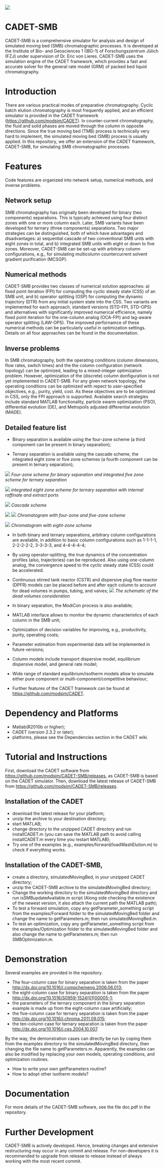 ![](https://github.com/modsim/CADET/blob/master/doc/logo/CADET-GitHub.png)

# CADET-SMB

CADET-SMB is a comprehensive simulator for analysis and design of simulated moving bed (SMB) chromatographic processes. It is developed at the Institute of Bio- and Geosciences 1 (IBG-1) of Forschungszentrum Jülich (FZJ) under supervision of Dr. Eric von Lieres. CADET-SMB uses the simulation engine of the CADET framework, which provides a fast and accurate solver for the general rate model (GRM) of packed bed liquid chromatography.

# Introduction

There are various practical modes of preparative chromatography. Cyclic batch elution chromatography is most frequently applied, and an efficient simulator is provided in the CADET framework (https://github.com/modsim/CADET). In counter-current chromatography, the fluid and solid phases are moved through the column in opposite directions. Since the true moving bed (TMB) process is technically very hard to implement, the simulated moving bed (SMB) process is usually applied. In this repository, we offer an extension of the CADET framework, CADET-SMB, for simulating SMB chromatographic processes.

# Features

Code features are organized into network setup, numerical methods, and inverse problems.

## Network setup

[//]: (https://github.com/modsim/CADET-SMB/blob/master/doc/Network_setup.JPG)

SMB chromatography has originally been developed for binary (two components) separations. This is typically achieved using four distinct zones with one or more column each. Later, SMB variants have been developed for ternary (three components) separations. Two major strategies can be distinguished, both of which have advantages and disadvantages: a) sequential cascade of two conventional SMB units with eight zones in total, and b) integrated SMB units with eight or down to five zones. Moreover, CADET-SMB can be set-up with arbitrary column configurations, e.g., for simulating multicolumn countercurrent solvent gradient purification (MCSGP).

## Numerical methods

[//]: (https://github.com/modsim/CADET-SMB/blob/master/doc/Numerical_computing.JPG)

CADET-SMB provides two classes of numerical solution approaches: a) fixed point iteration (FPI) for computing the cyclic steady state (CSS) of an SMB unit, and b) operator splitting (OSP) for computing the dynamic trajectory (DTR) from any initial system state into the CSS. Two variants are implemented for each approach, standard versions (STD-FPI, STD-OPS) and alternatives with significantly improved numerical efficience, namely fixed point iteration for the one-column analog (OCA-FPI) and lag-aware operator splitting (LAW-OPS). The improved perfornamce of these numerical methods can be particularly useful in optimization settings. Details on all four approaches can be found in the documentation.

## Inverse problems

[//]: (https://github.com/modsim/CADET-SMB/blob/master/doc/Inverse_problems.JPG)

In SMB chromatography, both the operating conditions (column dimensions, flow rates, switch times) and the the column configuration (network topology) can be optimized, leading to a mixed-integer optimization problem. However, optimization of the (discrete) column donfiguration is not yet implemented in CADET-SMB. For any given network topology, the operating conditions can be optimized with repect to user-specified objectives, e.g., purity, yield, cost. As these objectives are to be optimized in CSS, only the FPI approach is supported. Available search strategies include standard MATLAB functionality, particle swarm optimization (PSO), differential evolution (DE), and Metropolis adjusted differential evolution (MADE).

## Detailed feature list

[//]: (https://github.com/modsim/CADET-SMB/blob/master/doc/diagram.JPG)

* Binary separation is available using the four-zone scheme (a third component can be present in binary separation);

* Ternary separation is available using the cascade scheme, the integrated eight zone or five zone schemes (a fourth component can be present in ternary separation);

![](https://github.com/modsim/CADET-SMB/blob/master/doc/scheme.JPG)
*Four-zone scheme for binary separation and integrated five zone scheme for ternary separation*

![](https://github.com/modsim/CADET-SMB/blob/master/doc/scheme_8.JPG)
*integrated eight zone scheme for ternary separation with internal raffinate and extract ports*

![](https://github.com/modsim/CADET-SMB/blob/master/doc/cascade.JPG)
*Cascade scheme*


![](https://github.com/modsim/CADET-SMB/blob/master/doc/profile_binary.JPG)
![](https://github.com/modsim/CADET-SMB/blob/master/doc/profile_ternary_5.JPG)
*Chromatogram with four-zone and five-zone scheme*

![](https://github.com/modsim/CADET-SMB/blob/master/doc/profile_ternary_8.JPG)
*Chromatogram with eight-zone scheme*

* In both binary and ternary separations, arbitrary column configurations are available, in addition to basic column configurations such as 1-1-1-1, 2-2-2-2-2, 3-3-3-3, and 4-4-4-4-4;

* By using operator-splitting, the true dynamics of the concentration profiles (also, trajectories) can be reproduced. Also using one-column analog, the convergence speed to the cyclic steady state (CSS) could be accelerated.

* Continuous stirred tank reactor (CSTR) and dispersive plug flow reactor (DPFR) models can be placed before and after each column to account for dead volumes in pumps, tubing, and valves;
![](https://github.com/modsim/CADET-SMB/blob/master/doc/dead_volumes.JPG)
*The schematic of the dead volumes consideration*


* In binary separation, the ModiCon process is also available;

* MATLAB interface allows to monitor the dynamic characteristics of each column in the SMB unit;

* Optimization of decision variables for improving, e.g., productivity, purity, operating costs;

* Parameter estimation from experimental data will be implemented in future versions;

* Column models include transport dispersive model, equilibrium dispersive model, and general rate model;

* Wide range of standard equilibrium/isotherm models allow to simulate either pure component or multi-component/competitive behaviour;

* Further features of the CADET framework can be found at https://github.com/modsim/CADET.


# Dependency and Platforms

* Matlab(R2010b or higher);
* CADET (version 2.3.2 or later);
* platforms, please see the Dependencies section in the CADET wiki.

# Tutorial and Instructions

First, download the CADET software from https://github.com/modsim/CADET-SMB/releases, as CADET-SMB is based on the CADET simulator.
Then, download the latest release of CADET-SMB from https://github.com/modsim/CADET-SMB/releases.

## Installation of the CADET

* download the latest release for your platform;
* unzip the archive to your destination directory;
* start MATLAB;
* change directory to the unzipped CADET directory and run installCADET.m (you can save the MATLAB path to avoid calling installCADET.m every time you restart MATLAB);
* Try one of the examples (e.g., examples/forward/loadWashElution.m) to check if everything works.
 
## Installation of the CADET-SMB,

* create a directory, simulatedMovingBed, in your unzipped CADET directory;
* unzip the CADET-SMB archive to the simulatedMovingBed directory;
* Change the working directory to the simulatedMovingBed directory and run isSMBupdateAvailable.m script (Along side checking the existence of the newest version, it also attach the current path the MATLAB path); 
* To test a forward simulation, copy any getParameter_something script from the examples/Forward folder to the simulatedMovingBed folder and change the name to getParameters.m; then run simulatedMovingBed.m.
* To test an optimization, copy any getParameter_something script from the examples/Optimization folder to the simulatedMovingBed folder and also change the name to getParameters.m; then run SMBOptimization.m.

# Demonstration 

Several examples are provided in the repository. 

* The four-column case for binary separation is taken from the paper http://dx.doi.org/10.1016/j.compchemeng.2006.06.013;
* the eight-column case for binary separation is taken from the paper http://dx.doi.org/10.1016/S0959-1524(01)00005-1; 
* the parameters of the ternary component in the binary separation example is made up from the eight-column case artificially;
* the five-column case for ternary separation is taken from the paper http://dx.doi.org/10.1016/j.chroma.2011.09.015; 
* the ten-column case for ternary separation is taken from the paper http://dx.doi.org/10.1016/j.ces.2004.10.007.

By the way, the demonstration cases can directly be run by coping them from the examples directory to the simulatedMovingBed directory, then changing the file name to getParameters.m. Apparently, the examples can also be modified by replacing your own models, operating conditions, and optimization routines. 

* How to write your own getParameters routine?
* How to adopt other isotherm models?

# Documentation 

For more details of the CADET-SMB software, see the file doc.pdf in the repository.

# Further Development 

CADET-SMB is actively developed. Hence, breaking changes and extensive restructuring may occur in any commit and release. For non-developers it is recommended to upgrade from release to release instead of always working with the most recent commit.
